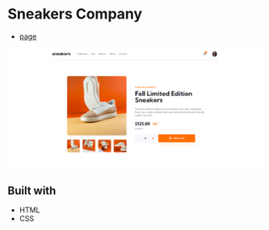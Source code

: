 # Sneakers Company

- [page](https://sneakers-company.netlify.app)

![Sneakers Company](./my-app/src/page.png)

## Built with 
- HTML
- CSS
